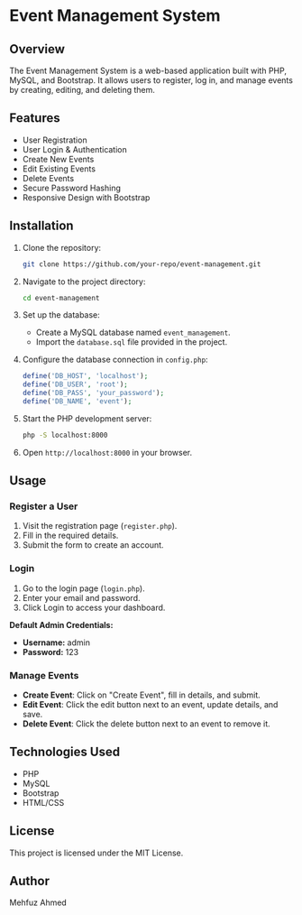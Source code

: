 # Event Management System

## Overview
The Event Management System is a web-based application built with PHP, MySQL, and Bootstrap. It allows users to register, log in, and manage events by creating, editing, and deleting them.

## Features
- User Registration
- User Login & Authentication
- Create New Events
- Edit Existing Events
- Delete Events
- Secure Password Hashing
- Responsive Design with Bootstrap

## Installation
1. Clone the repository:
   ```bash
   git clone https://github.com/your-repo/event-management.git
   ```
2. Navigate to the project directory:
   ```bash
   cd event-management
   ```
3. Set up the database:
   - Create a MySQL database named `event_management`.
   - Import the `database.sql` file provided in the project.
   
4. Configure the database connection in `config.php`:
   ```php
   define('DB_HOST', 'localhost');
   define('DB_USER', 'root');
   define('DB_PASS', 'your_password');
   define('DB_NAME', 'event');
   ```
5. Start the PHP development server:
   ```bash
   php -S localhost:8000
   ```
6. Open `http://localhost:8000` in your browser.

## Usage
### Register a User
1. Visit the registration page (`register.php`).
2. Fill in the required details.
3. Submit the form to create an account.

### Login
1. Go to the login page (`login.php`).
2. Enter your email and password.
3. Click Login to access your dashboard.

**Default Admin Credentials:**
- **Username:** admin
- **Password:** 123

### Manage Events
- **Create Event**: Click on "Create Event", fill in details, and submit.
- **Edit Event**: Click the edit button next to an event, update details, and save.
- **Delete Event**: Click the delete button next to an event to remove it.

## Technologies Used
- PHP
- MySQL
- Bootstrap
- HTML/CSS

## License
This project is licensed under the MIT License.

## Author
Mehfuz Ahmed

